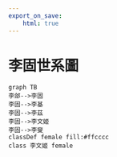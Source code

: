 ```yaml
---
export_on_save:
    html: true
---
```


# 李固世系圖

```mermaid
graph TB
李郃-->李固
李固-->李基
李固-->李茲
李固-->李文姬
李固-->李燮
classDef female fill:#ffcccc
class 李文姬 female
```